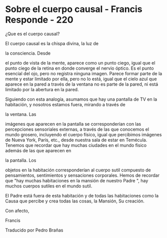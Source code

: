 # Sobre el cuerpo causal - Francis Responde - 220

¿Que es el cuerpo causal? 

El cuerpo causal es la chispa divina, la luz de 

la consciencia. Desde

el punto de vista de la mente, aparece como un punto ciego, igual que el punto ciego de la retina en donde converge el nervio óptico. Es el punto esencial del ojo, pero no registra ninguna imagen. Parece formar parte de la mente y estar limitado por ella, pero no lo está, igual que el cielo azul que aparece en la pared a través de la ventana no es parte de la pared, ni está limitado por la abertura en la pared. 

Siguiendo con esta analogía, asumamos que hay una pantalla de TV en la habitación, y nosotros estamos fuera, mirando a través de 

la ventana. Las

imágenes que aparecen en la pantalla se corresponderían con las percepciones sensoriales externas, a través de las que conocemos el mundo grosero, incluyendo el cuerpo físico, igual que percibimos imágenes de Nueva York, París, etc., desde nuestra sala de estar en Temécula. Tenemos que recordar que hay muchas ciudades en el mundo físico además de las que aparecen en 

la pantalla. Los

objetos en la habitación corresponderían al cuerpo sutil compuesto de pensamientos, sentimientos y sensaciones corporales. Hemos de recordar que "hay muchas habitaciones en la mansión de nuestro Padre ", hay muchos cuerpos sutiles en el mundo sutil.

El Padre está fuera de esta habitación y de todas las habitaciones como la Causa que percibe y crea todas las cosas, la Mansión, Su creación.

Con afecto,

Francis

Traducido por Pedro Brañas

